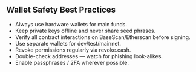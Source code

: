 ## Wallet Safety Best Practices

- Always use hardware wallets for main funds.  
- Keep private keys offline and never share seed phrases.  
- Verify all contract interactions on BaseScan/Etherscan before signing.  
- Use separate wallets for dev/test/mainnet.  
- Revoke permissions regularly via revoke.cash.  
- Double-check addresses — watch for phishing look-alikes.  
- Enable passphrases / 2FA wherever possible.
